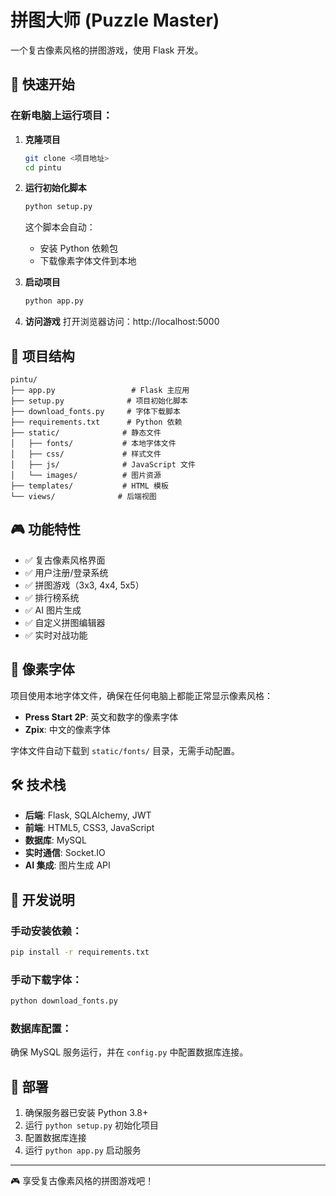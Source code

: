 # 拼图大师 (Puzzle Master)

一个复古像素风格的拼图游戏，使用 Flask 开发。

## 🚀 快速开始

### 在新电脑上运行项目：

1. **克隆项目**
   ```bash
   git clone <项目地址>
   cd pintu
   ```

2. **运行初始化脚本**
   ```bash
   python setup.py
   ```
   这个脚本会自动：
   - 安装 Python 依赖包
   - 下载像素字体文件到本地

3. **启动项目**
   ```bash
   python app.py
   ```

4. **访问游戏**
   打开浏览器访问：http://localhost:5000

## 📁 项目结构

```
pintu/
├── app.py                 # Flask 主应用
├── setup.py              # 项目初始化脚本
├── download_fonts.py     # 字体下载脚本
├── requirements.txt      # Python 依赖
├── static/              # 静态文件
│   ├── fonts/           # 本地字体文件
│   ├── css/             # 样式文件
│   ├── js/              # JavaScript 文件
│   └── images/          # 图片资源
├── templates/           # HTML 模板
└── views/              # 后端视图
```

## 🎮 功能特性

- ✅ 复古像素风格界面
- ✅ 用户注册/登录系统
- ✅ 拼图游戏（3x3, 4x4, 5x5）
- ✅ 排行榜系统
- ✅ AI 图片生成
- ✅ 自定义拼图编辑器
- ✅ 实时对战功能

## 🎨 像素字体

项目使用本地字体文件，确保在任何电脑上都能正常显示像素风格：

- **Press Start 2P**: 英文和数字的像素字体
- **Zpix**: 中文的像素字体

字体文件自动下载到 `static/fonts/` 目录，无需手动配置。

## 🛠️ 技术栈

- **后端**: Flask, SQLAlchemy, JWT
- **前端**: HTML5, CSS3, JavaScript
- **数据库**: MySQL
- **实时通信**: Socket.IO
- **AI 集成**: 图片生成 API

## 📝 开发说明

### 手动安装依赖：
```bash
pip install -r requirements.txt
```

### 手动下载字体：
```bash
python download_fonts.py
```

### 数据库配置：
确保 MySQL 服务运行，并在 `config.py` 中配置数据库连接。

## 🎯 部署

1. 确保服务器已安装 Python 3.8+
2. 运行 `python setup.py` 初始化项目
3. 配置数据库连接
4. 运行 `python app.py` 启动服务

---

🎮 享受复古像素风格的拼图游戏吧！
